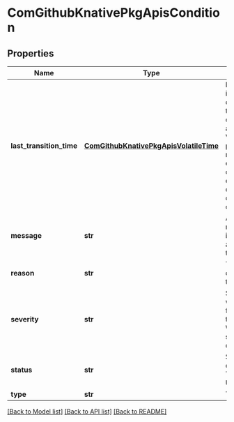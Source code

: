 # ComGithubKnativePkgApisCondition

## Properties
Name | Type | Description | Notes
------------ | ------------- | ------------- | -------------
**last_transition_time** | [**ComGithubKnativePkgApisVolatileTime**](ComGithubKnativePkgApisVolatileTime.md) | LastTransitionTime is the last time the condition transitioned from one status to another. We use VolatileTime in place of metav1.Time to exclude this from creating equality.Semantic differences (all other things held constant). | [optional] 
**message** | **str** | A human readable message indicating details about the transition. | [optional] 
**reason** | **str** | The reason for the condition&#39;s last transition. | [optional] 
**severity** | **str** | Severity with which to treat failures of this type of condition. When this is not specified, it defaults to Error. | [optional] 
**status** | **str** | Status of the condition, one of True, False, Unknown. | 
**type** | **str** | Type of condition. | 

[[Back to Model list]](../README.md#documentation-for-models) [[Back to API list]](../README.md#documentation-for-api-endpoints) [[Back to README]](../README.md)



